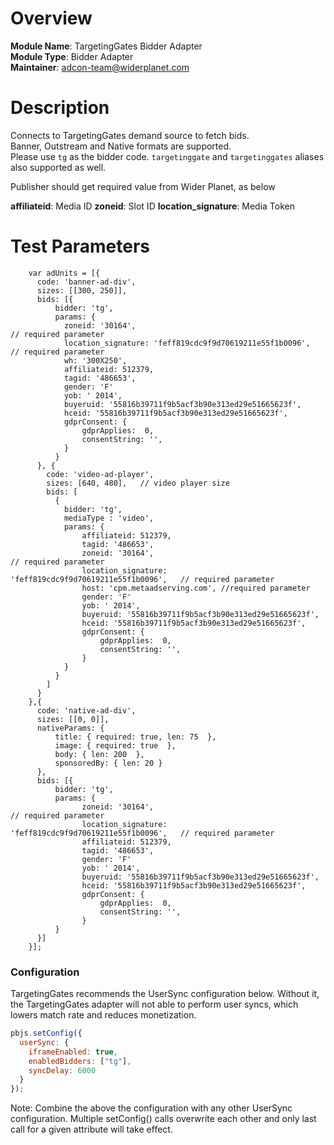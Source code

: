# Overview

**Module Name**: TargetingGates Bidder Adapter  
**Module Type**: Bidder Adapter  
**Maintainer**: adcon-team@widerplanet.com

# Description

Connects to TargetingGates demand source to fetch bids.  
Banner, Outstream and Native formats are supported.  
Please use `tg` as the bidder code.
`targetinggate` and `targetinggates` aliases also supported as well.

Publisher should get required value from Wider Planet, as below

**affiliateid**: Media ID
**zoneid**: Slot ID
**location_signature**: Media Token

# Test Parameters

```
    var adUnits = [{
      code: 'banner-ad-div',
      sizes: [[300, 250]],
      bids: [{
          bidder: 'tg',
          params: {
            zoneid: '30164',                                          // required parameter
            location_signature: 'feff819cdc9f9d70619211e55f1b0096',   // required parameter
            wh: '300X250',
            affiliateid: 512379,
            tagid: '486653',
            gender: 'F'
            yob: ' 2014',
            buyeruid: '55816b39711f9b5acf3b90e313ed29e51665623f',
            hceid: '55816b39711f9b5acf3b90e313ed29e51665623f',
            gdprConsent: {
                gdprApplies:  0,
                consentString: '',
            }
          }
      }, {
        code: 'video-ad-player',
        sizes: [640, 480],   // video player size
        bids: [
          {
            bidder: 'tg',
            mediaType : 'video',
            params: {
                affiliateid: 512379,
                tagid: '486653',
                zoneid: '30164',                                          // required parameter
                location_signature: 'feff819cdc9f9d70619211e55f1b0096',   // required parameter
                host: 'cpm.metaadserving.com', //required parameter
                gender: 'F'
                yob: ' 2014',
                buyeruid: '55816b39711f9b5acf3b90e313ed29e51665623f',
                hceid: '55816b39711f9b5acf3b90e313ed29e51665623f',
                gdprConsent: {
                    gdprApplies:  0,
                    consentString: '',
                }
            }
          }
        ]
      }
    },{
      code: 'native-ad-div',
      sizes: [[0, 0]],
      nativeParams: {
          title: { required: true, len: 75  },
          image: { required: true  },
          body: { len: 200  },
          sponsoredBy: { len: 20 }
      },
      bids: [{
          bidder: 'tg',
          params: {
                zoneid: '30164',                                          // required parameter
                location_signature: 'feff819cdc9f9d70619211e55f1b0096',   // required parameter
                affiliateid: 512379,
                tagid: '486653',
                gender: 'F'
                yob: ' 2014',
                buyeruid: '55816b39711f9b5acf3b90e313ed29e51665623f',
                hceid: '55816b39711f9b5acf3b90e313ed29e51665623f',
                gdprConsent: {
                    gdprApplies:  0,
                    consentString: '',
                }
          }
      }]
    }];
```

### Configuration

TargetingGates recommends the UserSync configuration below. Without it, the TargetingGates adapter will not able to perform user syncs, which lowers match rate and reduces monetization.

```javascript
pbjs.setConfig({
  userSync: {
    iframeEnabled: true,
    enabledBidders: ["tg"],
    syncDelay: 6000
  }
});
```

Note: Combine the above the configuration with any other UserSync configuration. Multiple setConfig() calls overwrite each other and only last call for a given attribute will take effect.
